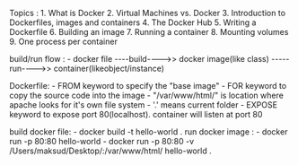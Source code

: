 
Topics :
	1. What is Docker
	2. Virtual Machines vs. Docker
	3. Introduction to Dockerfiles, images and containers
	4. The Docker Hub
	5. Writing a Dockerfile
	6. Building an image
	7. Running a container
	8. Mounting volumes
	9. One process per container

build/run flow :
	- docker file ----build---->> docker image(like class) -----run---->> container(likeobject/instance)

Dockerfile:
	- FROM keyword to specify the "base image"
	- FOR keyword to copy the source code into the image
	- "/var/www/html/" is location where apache looks for it's own file system 
	- '.' means current folder
	- EXPOSE keyword to expose port 80(localhost). container will listen at port 80

build docker file:
	- docker build -t hello-world .
run docker image :
	- docker run -p 80:80  hello-world
	- docker run -p 80:80 -v /Users/maksud/Desktop/:/var/www/html/ hello-world
	.